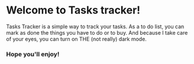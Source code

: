 # Welcome to Tasks tracker!

Tasks Tracker is a simple way to track your tasks. 
As a to do list, you can mark as done the things you have to do or to buy.
And because I take care of your eyes, you can turn on THE (not really) dark mode.

### Hope you'll enjoy!
